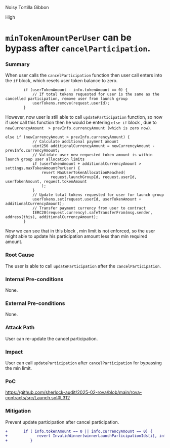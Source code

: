 Noisy Tortilla Gibbon

High

# `minTokenAmountPerUser` can be bypass after `cancelParticipation`.

### Summary
When user calls the `cancelParticipation` function then user call enters into the `if` block, which resets user token balance to zero.
```solidity
        if (userTokenAmount - info.tokenAmount == 0) {
            // If total tokens requested for user is the same as the cancelled participation, remove user from launch group
            userTokens.remove(request.userId);
        }
```

However, now user is still able to call `updateParticipation` function, so now if user call this function then he would be entering `else if` block , due to `newCurrencyAmount  > prevInfo.currencyAmount (which is zero now)`. 
```solidity
else if (newCurrencyAmount > prevInfo.currencyAmount) {
            // Calculate additional payment amount
            uint256 additionalCurrencyAmount = newCurrencyAmount - prevInfo.currencyAmount;
            // Validate user new requested token amount is within launch group user allocation limits
            if (userTokenAmount + additionalCurrencyAmount > settings.maxTokenAmountPerUser) {
                revert MaxUserTokenAllocationReached(
                    request.launchGroupId, request.userId, userTokenAmount, request.tokenAmount
                );
            }
            // Update total tokens requested for user for launch group
            userTokens.set(request.userId, userTokenAmount + additionalCurrencyAmount);
            // Transfer payment currency from user to contract
            IERC20(request.currency).safeTransferFrom(msg.sender, address(this), additionalCurrencyAmount);
        }
```

Now we can see that in this block , min limit is not enforced, so the user might able to update his participation amount less than min required amount.
### Root Cause
The user is able to call `updateParticipation` after the `cancelParticipation`.


### Internal Pre-conditions

None.

### External Pre-conditions

None.

### Attack Path

User can re-update the cancel participation.

### Impact

User can call `updateParticipation` after `cancelParticipation`  for bypassing the min limit.

### PoC

https://github.com/sherlock-audit/2025-02-rova/blob/main/rova-contracts/src/Launch.sol#L312

### Mitigation

Prevent update participation after cancel participation.
```diff
+       if ( info.tokenAmount == 0 || info.currencyAmount == 0) {
+             revert InvalidWinner(winnerLaunchParticipationIds[i], info.userId);
+          }
```